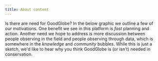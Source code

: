 ```yaml
---
title: About content
---
```

Is there are need for GoodGlobe? In the below graphic we outline a few of our motivations. One benefit we see in this platform is *fast* planning and action. Another need we hope to address is more discussion between people observing in the field and people observing through data, which is somewhere in the *knowledge* and *community* bubbles. While this is just a sketch, we'd like to hear why you think GoodGlobe is (or isn't) needed in conservation.